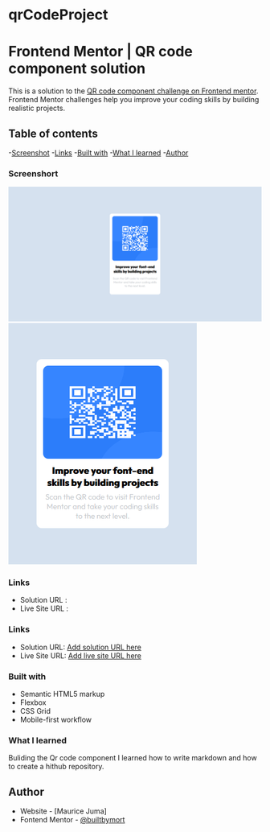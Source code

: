 # qrCodeProject
# Frontend Mentor | QR code component solution

This is a solution to the [QR code component challenge on Frontend mentor](https://www.fontendmentor.io/challenges/qr-code-component-iux_sIO_H).
Frontend Mentor challenges help you improve your coding skills by building  realistic projects.

## Table of contents
-[Screenshot](#screenshot)
-[Links](#links)
-[Built with](#built-with)
-[What I learned](#what-i-leaned)
-[Author](#author)

### Screenshort

![](./images/Screenshot-desktop.png)
![](./images/Screenshot-mobile.png)

### Links

- Solution URL :
- Live Site URL :

### Links

- Solution URL: [Add solution URL here](https://your-solution-url.com)
- Live Site URL: [Add live site URL here](https://your-live-site-url.com)

### Built with
- Semantic HTML5 markup
- Flexbox
- CSS Grid
- Mobile-first workflow

### What I learned
Buliding the Qr code component I learned how to write markdown and how to create a hithub repository.

## Author

- Website - [Maurice Juma]
- Fontend Mentor - [@builtbymort](https://www.frontendmentor.io/profile/builtbymort)
